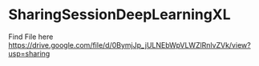 # SharingSessionDeepLearningXL

Find File here
https://drive.google.com/file/d/0BymjJp_jULNEbWpVLWZlRnlvZVk/view?usp=sharing
